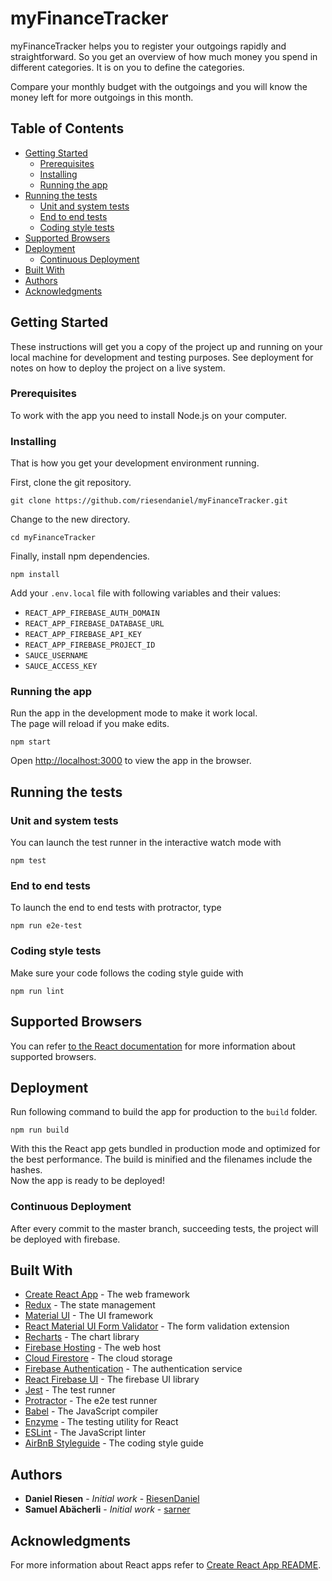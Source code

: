 # myFinanceTracker

myFinanceTracker helps you to register your outgoings rapidly and straightforward. So you get an overview of how much money you spend in different categories. It is on you to define the categories.

Compare your monthly budget with the outgoings and you will know the money left for more outgoings in this month.

## Table of Contents

- [Getting Started](#getting-started)
  - [Prerequisites](#prerequisites)
  - [Installing](#installing)
  - [Running the app](#running-the-app)
- [Running the tests](#running-the-tests)
  - [Unit and system tests](#unit-and-system-tests)
  - [End to end tests](#end-to-end-tests)
  - [Coding style tests](#coding-style-tests)
- [Supported Browsers](#supported-browsers)
- [Deployment](#deployment)
  - [Continuous Deployment](#continuous-deployment)
- [Built With](#built-with)
- [Authors](#authors)
- [Acknowledgments](#acknowledgments)

## Getting Started

These instructions will get you a copy of the project up and running on your local machine for development and testing purposes. See deployment for notes on how to deploy the project on a live system.

### Prerequisites

To work with the app you need to install Node.js on your computer.

### Installing

That is how you get your development environment running.

First, clone the git repository.

```
git clone https://github.com/riesendaniel/myFinanceTracker.git
```

Change to the new directory.

```
cd myFinanceTracker
```

Finally, install npm dependencies.

```
npm install
```

Add your `.env.local` file with following variables and their values:
* `REACT_APP_FIREBASE_AUTH_DOMAIN`
* `REACT_APP_FIREBASE_DATABASE_URL`
* `REACT_APP_FIREBASE_API_KEY`
* `REACT_APP_FIREBASE_PROJECT_ID`
* `SAUCE_USERNAME`
* `SAUCE_ACCESS_KEY`

### Running the app

Run the app in the development mode to make it work local.<br>
The page will reload if you make edits.

```
npm start
```

Open [http://localhost:3000](http://localhost:3000) to view the app in the browser.

## Running the tests

### Unit and system tests

You can launch the test runner in the interactive watch mode with

```
npm test
```

### End to end tests

To launch the end to end tests with protractor, type

```
npm run e2e-test
```

### Coding style tests

Make sure your code follows the coding style guide with

```
npm run lint
```

## Supported Browsers

You can refer [to the React documentation](https://reactjs.org/docs/react-dom.html#browser-support) for more information about supported browsers.

## Deployment

Run following command to build the app for production to the `build` folder.

```
npm run build
```

With this the React app gets bundled in production mode and optimized for the best performance. The build is minified and the filenames include the hashes.<br>
Now the app is ready to be deployed!

### Continuous Deployment

After every commit to the master branch, succeeding tests, the project will be deployed with firebase.

## Built With

* [Create React App](https://github.com/facebookincubator/create-react-app) - The web framework
* [Redux](https://redux.js.org/) - The state management
* [Material UI](https://material-ui.com/) - The UI framework
* [React Material UI Form Validator](https://github.com/NewOldMax/react-material-ui-form-validator) - The form validation extension
* [Recharts](http://recharts.org/) - The chart library
* [Firebase Hosting](https://firebase.google.com/products/hosting/) - The web host
* [Cloud Firestore](https://firebase.google.com/products/firestore/) - The cloud storage
* [Firebase Authentication](https://firebase.google.com/products/auth/) - The authentication service
* [React Firebase UI](https://github.com/firebase/firebaseui-web-react) - The firebase UI library
* [Jest](https://facebook.github.io/jest/) - The test runner
* [Protractor](https://www.protractortest.org) - The e2e test runner
* [Babel](https://babeljs.io/) - The JavaScript compiler
* [Enzyme](https://airbnb.io/enzyme/) - The testing utility for React
* [ESLint](https://eslint.org/) - The JavaScript linter
* [AirBnB Styleguide](https://github.com/airbnb/javascript) - The coding style guide

## Authors

* **Daniel Riesen** - *Initial work* - [RiesenDaniel](https://github.com/riesendaniel)
* **Samuel Abächerli** - *Initial work* - [sarner](https://github.com/sarner)

## Acknowledgments

For more information about React apps refer to [Create React App README](https://github.com/facebookincubator/create-react-app/blob/master/packages/react-scripts/template/README.md).
